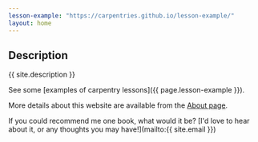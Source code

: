 ```yaml
---
lesson-example: "https://carpentries.github.io/lesson-example/"
layout: home
---
```


## Description
{{ site.description }}

See some [examples of carpentry lessons]({{ page.lesson-example }}).

More details about this website are available from the [About page](about).

If you could recommend me one book, what would it be? [I'd love to hear about it, or any thoughts you may have!](mailto:{{ site.email }})
